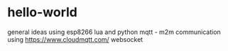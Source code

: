 # hello-world
general ideas using esp8266 lua and python
mqtt - m2m communication using https://www.cloudmqtt.com/ 
websocket 
